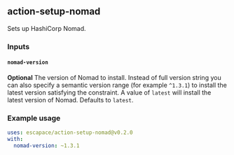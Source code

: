 ## action-setup-nomad

Sets up HashiCorp Nomad.

### Inputs

#### `nomad-version`

**Optional** The version of Nomad to install. Instead of full version string you
can also specify a semantic version range (for example `^1.3.1`) to install the
latest version satisfying the constraint. A value of `latest` will install the
latest version of Nomad. Defaults to `latest`.

### Example usage

```yaml
uses: escapace/action-setup-nomad@v0.2.0
with:
  nomad-version: ~1.3.1
```
